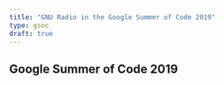 ```yaml
---
title: "GNU Radio in the Google Summer of Code 2019"
type: gsoc
draft: true
---
```


## Google Summer of Code 2019
